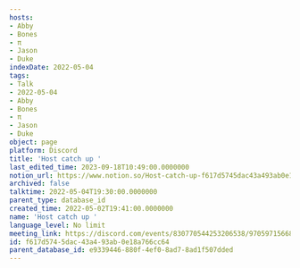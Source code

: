 ```yaml
---
hosts:
- Abby
- Bones
- π
- Jason
- Duke
indexDate: 2022-05-04
tags:
- Talk
- 2022-05-04
- Abby
- Bones
- π
- Jason
- Duke
object: page
platform: Discord
title: 'Host catch up '
last_edited_time: 2023-09-18T10:49:00.0000000
notion_url: https://www.notion.so/Host-catch-up-f617d5745dac43a493ab0e18a766cc64
archived: false
talktime: 2022-05-04T19:30:00.0000000
parent_type: database_id
created_time: 2022-05-02T19:41:00.0000000
name: 'Host catch up '
language_level: No limit
meeting_link: https://discord.com/events/830770544253206538/970597156681568276
id: f617d574-5dac-43a4-93ab-0e18a766cc64
parent_database_id: e9339446-880f-4ef0-8ad7-8ad1f507dded
---
```





